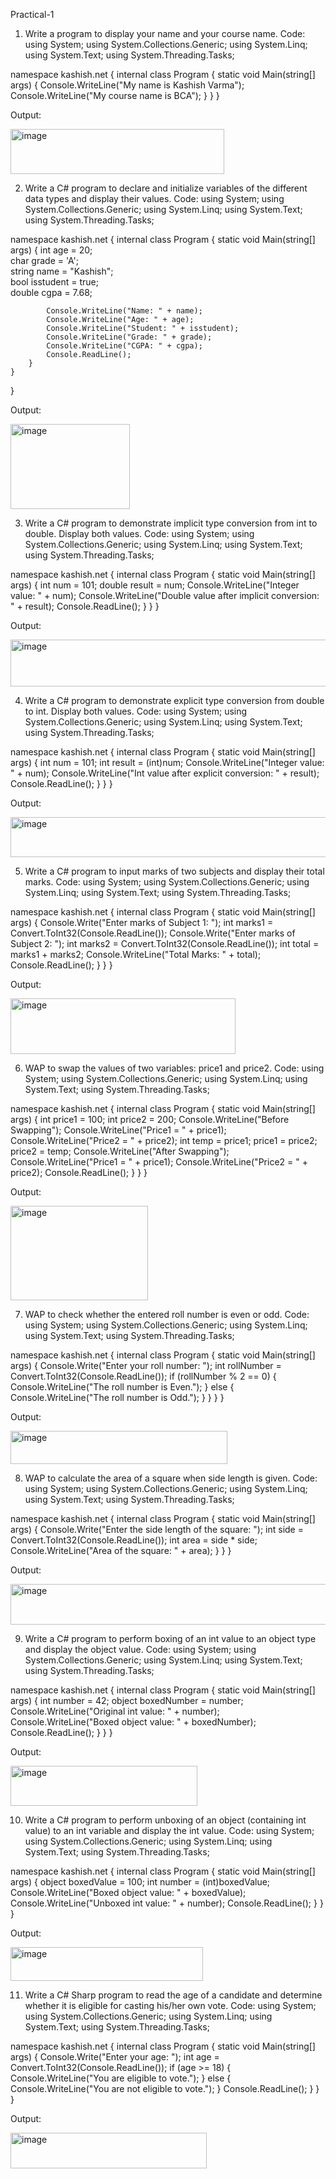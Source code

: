 Practical-1
1. Write a program to display your name and your course name.
   Code:  using System;
using System.Collections.Generic;
using System.Linq;
using System.Text;
using System.Threading.Tasks;

namespace kashish.net
{
    internal class Program
    {
        static void Main(string[] args)
        {
            Console.WriteLine("My name is Kashish Varma");
            Console.WriteLine("My course name is BCA");
        }
    }
}

Output:

<img width="342" height="72" alt="image" src="https://github.com/user-attachments/assets/842e05e2-f5de-4df9-a71d-9122bbb49da2" />


2. Write a C# program to declare and initialize variables of the
different data types and display their values.
Code:  using System;
using System.Collections.Generic;
using System.Linq;
using System.Text;
using System.Threading.Tasks;

namespace kashish.net
{
    internal class Program
    {
        static void Main(string[] args)
        {
            int age = 20;               
            char grade = 'A';          
            string name = "Kashish";    
            bool isstudent = true;      
            double cgpa = 7.68;         

            Console.WriteLine("Name: " + name);
            Console.WriteLine("Age: " + age);
            Console.WriteLine("Student: " + isstudent);
            Console.WriteLine("Grade: " + grade);
            Console.WriteLine("CGPA: " + cgpa);
            Console.ReadLine();
        }
    }
}

Output:

<img width="191" height="136" alt="image" src="https://github.com/user-attachments/assets/4a527d12-1903-4111-817b-fb2843d2b90a" />


3. Write a C# program to demonstrate implicit type conversion from int to double. Display both values.
   Code:  using System;
using System.Collections.Generic;
using System.Linq;
using System.Text;
using System.Threading.Tasks;

namespace kashish.net
{
    internal class Program
    {
        static void Main(string[] args)
        {
            int num = 101;
            double result = num;
            Console.WriteLine("Integer value: " + num);
            Console.WriteLine("Double value after implicit conversion: " + result);
            Console.ReadLine();
        }
    }
}

Output:  

<img width="536" height="75" alt="image" src="https://github.com/user-attachments/assets/21db64a2-1e41-47e3-8e12-7024bf578362" />


4. Write a C# program to demonstrate explicit type conversion from double to int. Display both values.
 Code: using System;
using System.Collections.Generic;
using System.Linq;
using System.Text;
using System.Threading.Tasks;

namespace kashish.net
{
    internal class Program
    {
        static void Main(string[] args)
        {
            int num = 101;
            int result = (int)num;
            Console.WriteLine("Integer value: " + num);
            Console.WriteLine("Int value after explicit conversion: " + result);
            Console.ReadLine();
        }
    }
}

Output: 

<img width="514" height="64" alt="image" src="https://github.com/user-attachments/assets/fb596e82-e8bc-4fbc-a61b-87b26a9168c1" />


5. Write a C# program to input marks of two subjects and display their total marks.
    Code:  using System;
using System.Collections.Generic;
using System.Linq;
using System.Text;
using System.Threading.Tasks;

namespace kashish.net
{
    internal class Program
    {
        static void Main(string[] args)
        {
            Console.Write("Enter marks of Subject 1: ");
            int marks1 = Convert.ToInt32(Console.ReadLine());
            Console.Write("Enter marks of Subject 2: ");
            int marks2 = Convert.ToInt32(Console.ReadLine());
            int total = marks1 + marks2;
            Console.WriteLine("Total Marks: " + total);
            Console.ReadLine();
        }
    }
}

Output: 

<img width="360" height="89" alt="image" src="https://github.com/user-attachments/assets/ac98e459-4889-4c62-bf5b-7b1f9485ae6d" />


6. WAP to swap the values of two variables: price1 and price2.
   Code:  using System;
using System.Collections.Generic;
using System.Linq;
using System.Text;
using System.Threading.Tasks;

namespace kashish.net
{
    internal class Program
    {
        static void Main(string[] args)
        {
            int price1 = 100;
            int price2 = 200;
            Console.WriteLine("Before Swapping");
            Console.WriteLine("Price1 = " + price1);
            Console.WriteLine("Price2 = " + price2);
            int temp = price1;
            price1 = price2;
            price2 = temp;
            Console.WriteLine("After Swapping");
            Console.WriteLine("Price1 = " + price1);
            Console.WriteLine("Price2 = " + price2);
            Console.ReadLine();
        }
    }
}

Output:

<img width="220" height="151" alt="image" src="https://github.com/user-attachments/assets/e1cd51c2-145f-4aa3-b694-4bf91d888a68" />


7. WAP to check whether the entered roll number is even or odd.
    Code:   using System;
using System.Collections.Generic;
using System.Linq;
using System.Text;
using System.Threading.Tasks;

namespace kashish.net
{
    internal class Program
    {
        static void Main(string[] args)
        {
            Console.Write("Enter your roll number: ");
            int rollNumber = Convert.ToInt32(Console.ReadLine());
            if (rollNumber % 2 == 0)
            {
                Console.WriteLine("The roll number is Even.");
            }
            else
            {
                Console.WriteLine("The roll number is Odd.");
            }
        }
    }
}

Output: 

<img width="347" height="53" alt="image" src="https://github.com/user-attachments/assets/e90ccc29-ff7e-45f6-8f5e-b9e654b3e06d" />


8. WAP to calculate the area of a square when side length is given.
   Code:  using System;
using System.Collections.Generic;
using System.Linq;
using System.Text;
using System.Threading.Tasks;

namespace kashish.net
{
    internal class Program
    {
        static void Main(string[] args)
        {
            Console.Write("Enter the side length of the square: ");
            int side = Convert.ToInt32(Console.ReadLine());
            int area = side * side;
            Console.WriteLine("Area of the square: " + area);
        }
    }
}

Output: 

<img width="510" height="65" alt="image" src="https://github.com/user-attachments/assets/66ca6a1c-036d-4ffa-8fb7-bd383bd1f5a7" />


9. Write a C# program to perform boxing of an int value to an object type and display the object value.
    Code:  using System;
using System.Collections.Generic;
using System.Linq;
using System.Text;
using System.Threading.Tasks;

namespace kashish.net
{
    internal class Program
    {
        static void Main(string[] args)
        {
            int number = 42;
            object boxedNumber = number;
            Console.WriteLine("Original int value: " + number);
            Console.WriteLine("Boxed object value: " + boxedNumber);
            Console.ReadLine();
        }
    }
}

Output: 

<img width="299" height="64" alt="image" src="https://github.com/user-attachments/assets/d4d9c067-3f65-4316-b137-4e68a4e8528b" />


10. Write a C# program to perform unboxing of an object (containing int value) to an int variable and display the int value.
    Code:   using System;
using System.Collections.Generic;
using System.Linq;
using System.Text;
using System.Threading.Tasks;

namespace kashish.net
{
    internal class Program
    {
        static void Main(string[] args)
        {
            object boxedValue = 100;
            int number = (int)boxedValue;
            Console.WriteLine("Boxed object value: " + boxedValue);
            Console.WriteLine("Unboxed int value: " + number);
            Console.ReadLine();
        }
    }
}

Output:

<img width="308" height="54" alt="image" src="https://github.com/user-attachments/assets/0ed40094-3452-4585-a815-739a5b9e3b4e" />


11. Write a C# Sharp program to read the age of a candidate and determine whether it is eligible for casting his/her own vote.
    Code:  using System;
using System.Collections.Generic;
using System.Linq;
using System.Text;
using System.Threading.Tasks;

namespace kashish.net
{
    internal class Program
    {
        static void Main(string[] args)
        {
            Console.Write("Enter your age: ");
            int age = Convert.ToInt32(Console.ReadLine());
            if (age >= 18)
            {
                Console.WriteLine("You are eligible to vote.");
            }
            else
            {
                Console.WriteLine("You are not eligible to vote.");
            }
            Console.ReadLine();
        }
    }
}

Output:  

<img width="314" height="57" alt="image" src="https://github.com/user-attachments/assets/1e1c18d2-e609-4d61-9328-57ffddbf19ae" />
